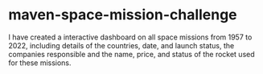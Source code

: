 # maven-space-mission-challenge

I have created a interactive dashboard on all space missions from 1957 to 2022, including details of the countries, date, and launch status, the companies responsible and the name, price, and status of the rocket used for these missions.
